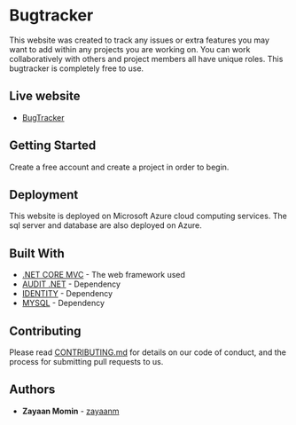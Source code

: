 # Bugtracker

This website was created to track any issues or extra features you may want to add within any projects you are working on. You can work collaboratively with others and project members all have unique roles. This bugtracker is completely free to use.

## Live website
 
* [BugTracker](https://zayaanbt.azurewebsites.net)

## Getting Started

Create a free account and create a project in order to begin. 

## Deployment

This website is deployed on Microsoft Azure cloud computing services. The sql server and database are also deployed on Azure.

## Built With

* [.NET CORE MVC](https://dotnet.microsoft.com/download/dotnet-core/3.1) - The web framework used
* [AUDIT .NET](https://github.com/thepirat000/Audit.NET) - Dependency
* [IDENTITY](https://docs.microsoft.com/en-us/aspnet/core/security/authentication/identity?view=aspnetcore-3.1&tabs=visual-studio) - Dependency
* [MYSQL]() - Dependency

## Contributing

Please read [CONTRIBUTING.md](https://gist.github.com/PurpleBooth/b24679402957c63ec426) for details on our code of conduct, and the process for submitting pull requests to us.

## Authors

* **Zayaan Momin** - [zayaanm](https://github.com/zayaanm)
